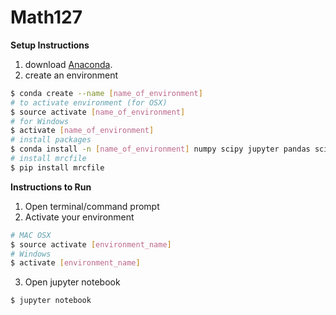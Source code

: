 # Math127

**Setup Instructions**
1. download [Anaconda](https://www.anaconda.com/download/).
2. create an environment
```sh
$ conda create --name [name_of_environment]
# to activate environment (for OSX)
$ source activate [name_of_environment]
# for Windows
$ activate [name_of_environment]
# install packages
$ conda install -n [name_of_environment] numpy scipy jupyter pandas scikit-learn seaborn
# install mrcfile
$ pip install mrcfile
```

**Instructions to Run**
1. Open terminal/command prompt
2. Activate your environment
```sh
# MAC OSX
$ source activate [environment_name]
# Windows
$ activate [environment_name]
```
3. Open jupyter notebook
```sh
$ jupyter notebook
```
